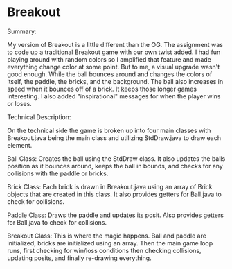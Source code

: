 # Breakout

Summary: 

   My version of Breakout is a little different than the OG. The assignment was to code up a traditional Breakout game with our own twist added. I had fun playing around with random colors so I amplified that feature and made everything change color at some point. But to me, a visual upgrade wasn't good enough. While the ball bounces around and changes the colors of itself, the paddle, the bricks, and the background. The ball also increases in speed when it bounces off of a brick. It keeps those longer games interesting. I also added "inspirational" messages for when the player wins or loses.

Technical Description:

  On the technical side the game is broken up into four main classes with Breakout.java being the main class and utilizing StdDraw.java to draw each element. 

Ball Class: Creates the ball using the StdDraw class. It also updates the balls position as it bounces around, keeps the ball in bounds, and checks for any collisions with the paddle or bricks. 

Brick Class: Each brick is drawn in Breakout.java using an array of Brick objects that are created in this class. It also provides getters for Ball.java to check for collisions. 

Paddle Class: Draws the paddle and updates its posit. Also provides getters for Ball.java to check for collisions. 

Breakout Class: This is where the magic happens. Ball and paddle are initialized, bricks are initialized using an array. Then the main game loop runs, first checking for win/loss conditions then checking collisions, updating posits, and finally re-drawing everything. 
